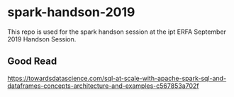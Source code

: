 # spark-handson-2019
This repo is used for the spark handson session at the ipt ERFA September 2019 Handson Session.

## Good Read
https://towardsdatascience.com/sql-at-scale-with-apache-spark-sql-and-dataframes-concepts-architecture-and-examples-c567853a702f
